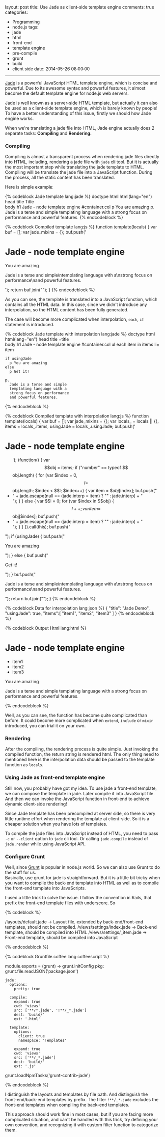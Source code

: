 layout: post
title: Use Jade as client-side template engine
comments: true
categories:
  - Programming
  - node.js
tags:
  - jade
  - html
  - front-end
  - template engine
  - pre-compile
  - grunt
  - build
  - client side
date: 2014-05-26 08:00:00
---
[Jade](http://jade-lang.com/) is a powerful JavaScript HTML template engine, which is concise and powerful. Due to its awesome syntax and powerful features, it almost become the default template engine for node.js web servers.

Jade is well known as a server-side HTML template, but actually it can also be used as a client-side template engine, which is barely known by people! To have a better understanding of this issue, firstly we should how Jade engine works.

When we're translating a jade file into HTML, Jade engine actually does 2 separate tasks: **Compiling** and **Rendering**.

### Compiling

Compiling is almost a transparent process when rendering jade files directly into HTML, including, rendering a jade file with `jade` cli tool. But it is actually the most important step while translating the jade template to HTML.
Compiling will be translate the jade file into a JavaScript function. During the process, all the static content has been translated.

Here is simple example:

{% codeblock Jade template lang:jade %}
doctype html
html(lang="en")
  head
    title Title  
  body
    h1 Jade - node template engine
    #container.col
      p You are amazing
      p.
        Jade is a terse and simple
        templating language with a
        strong focus on performance
        and powerful features.
{% endcodeblock %}

{% codeblock Compiled template lang:js %}
function template(locals) {
    var buf = [];
    var jade_mixins = {};
    buf.push('<!DOCTYPE html><html lang="en"><head><title>Title  </title></head><body><h1>Jade - node template engine</h1><div id="container" class="col">     <p>You are amazing</p><p>Jade is a terse and simple\ntemplating language with a\nstrong focus on performance\nand powerful features.</p></div></body></html>');
    return buf.join("");
}
{% endcodeblock %}

As you can see, the template is translated into a JavaScript function, which contains all the HTML data. In this case, since we didn't introduce any interpolation, so the HTML content has been fully generated.

The case will become more complicated when interpolation, `each`, `if` statement is introduced.

{% codeblock Jade template with interpolation lang:jade %}
doctype html
html(lang="en")
  head
    title =title  
  body
    h1 Jade - node template engine
    #container.col
    ul
      each item in items
        li= item

    if usingJade
      p You are amazing
    else
      p Get it!

    p.
      Jade is a terse and simple
      templating language with a
      strong focus on performance
      and powerful features.
{% endcodeblock %}

{% codeblock Compiled template with interpolation lang:js %}
function template(locals) {
    var buf = [];
    var jade_mixins = {};
    var locals_ = locals || {}, items = locals_.items, usingJade = locals_.usingJade;
    buf.push('<!DOCTYPE html><html lang="en"><head><title>=title  </title></head><body><h1>Jade - node template engine</h1><div id="container" class="col"></div><ul>');
    (function() {
        var $$obj = items;
        if ("number" == typeof $$obj.length) {
            for (var $index = 0, $$l = $$obj.length; $index < $$l; $index++) {
                var item = $$obj[$index];
                buf.push("<li>" + jade.escape(null == (jade.interp = item) ? "" : jade.interp) + "</li>");
            }
        } else {
            var $$l = 0;
            for (var $index in $$obj) {
                $$l++;
                var item = $$obj[$index];
                buf.push("<li>" + jade.escape(null == (jade.interp = item) ? "" : jade.interp) + "</li>");
            }
        }
    }).call(this);
    buf.push("</ul>");
    if (usingJade) {
        buf.push("<p>You are amazing</p>");
    } else {
        buf.push("<p>Get it!</p>");
    }
    buf.push("<p>Jade is a terse and simple\ntemplating language with a\nstrong focus on performance\nand powerful features.</p></body></html>");
    return buf.join("");
}
{% endcodeblock %}

{% codeblock Data for interpolation lang:json %}
{
  "title": "Jade Demo",
  "usingJade": true,
  "items":[
    "item1",
    "item2",
    "item3"
  ]
}
{% endcodeblock %}

{% codeblock Output Html lang:html %}
<!DOCTYPE html>
<html lang="en">
  <head>
    <title>=title  </title>
  </head>
  <body>
    <h1>Jade - node template engine</h1>
    <div id="container" class="col"></div>
    <ul>
      <li>item1</li>
      <li>item2</li>
      <li>item3</li>
    </ul>
    <p>You are amazing</p>
    <p>
      Jade is a terse and simple
      templating language with a
      strong focus on performance
      and powerful features.
    </p>
  </body>
</html>
{% endcodeblock %}

Well, as you can see, the function has become quite complicated than before. It could become more complicated when `extend`, `include` or `mixin` introduced, you can trial it on your own.

### Rendering

After the compiling, the rendering process is quite simple. Just invoking the compiled function, the return string is rendered html. The only thing need to mentioned here is the interpolation data should be passed to the template function as `locals`.

### Using Jade as front-end template engine

Still now, you probably have got my idea. To use jade a front-end template, we can compose the template in jade. Later compile it into JavaScript file. And then we can invoke the JavaScript function in front-end to achieve dynamic client-side rendering!

Since Jade template has been precompiled at server side, so there is very little runtime effort when rendering the template at client-side. So it is a cheaper solution when you have lots of templates.

To compile the jade files into JavaScript instead of HTML, you need to pass `-c` or `--client` option to `jade` cli tool. Or calling `jade.compile` instead of `jade.render` while using JavaScript API.

### Configure Grunt

Well, since [Grunt](http://gruntjs.com/) is popular in node.js world. So we can also use Grunt to do the stuff for us.  
Basically, use grunt for jade is straightforward. But it is a little bit tricky when you want to compile the back-end template into HTML as well as to compile the front-end template into JavaScripts.

I used a little trick to solve the issue. I follow the convention in Rails, that prefix the front-end template files with underscore.
So

{% codeblock %}

/layouts/default.jade       -> Layout file, extended by back-end/front-end templates, should not be compiled.
/views/settings/index.jade  -> Back-end template, should be compiled into HTML
/views/settings/_item.jade  -> Front-end template, should be compiled into JavaScript

{% endcodeblock %}

{% codeblock Gruntfile.coffee lang:coffeescript %}

module.exports = (grunt) ->
  grunt.initConfig
    pkg: grunt.file.readJSON('package.json')

    jade:
      options:
        pretty: true

      compile:
        expand: true
        cwd: 'views'
        src: ['**/*.jade', '!**/_*.jade']
        dest: 'build/'
        ext: '.html'

      template:
        options:
          client: true
          namespace: 'Templates'

        expand: true
        cwd: 'views'
        src: ['**/_*.jade']
        dest: 'build/'
        ext: '.js'

  grunt.loadNpmTasks('grunt-contrib-jade')  

{% endcodeblock %}

I distinguish the layouts and templates by file path. And distinguish the front-end/back-end templates by prefix. The filter `!**/_*.jade` excludes the front-end templates when compiling the back-end templates.

This approach should work fine in most cases, but if you are facing more complicated situation, and can't be handled with this trick, try defining your own convention, and recognizing it with custom filter function to categorize them.
